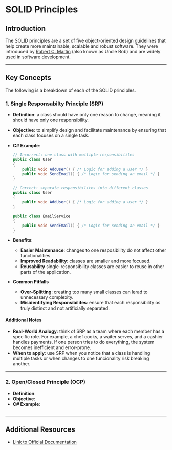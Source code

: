# SOLID Principles

## Introduction

The SOLID principles are a set of five object-oriented design guidelines that help create more maintainable, scalable and robust software. They were introduced by [Robert C. Martin](https://es.wikipedia.org/wiki/Robert_C._Martin) (also known as Uncle Bob) and are widely used in software development.

---

## Key Concepts

The following is a breakdown of each of the SOLID principles.

### 1. Single Responsabilty Principle (SRP)

- **Definition**: a class should have only one reason to change, meaning it should have only one responsibility.
- **Objective**: to simplify design and facilitate maintenance by ensuring that each class focuses on a single task.
- **C# Example**:
    ```csharp
    // Incorrect: one class with multiple responsibilites
    public class User
    {
        public void AddUser() { /* Logic for adding a user */ }
        public void SendEmail() { /* Logic for sending an email */ }
    }

    // Correct: separate responsibilites into different classes
    public class User
    {
        public void AddUser() { /* Logic for adding a user */ }
    }

    public class EmailService
    {
        public void SendEmail() { /* Logic for sending an email */ }
    }
    ```
- **Benefits**:
    - **Easier Maintenance**: changes to one resposibility do not affect other functionalities.
    - **Improved Readability**: classes are smaller and more focused.
    - **Reusability** single-responsibility classes are easier to reuse in other parts of the application.

- **Common Pitfalls**
    - **Over-Splitting**: creating too many small classes can lerad to unnecessary complexity.
    - **Misidentifying Responsibilites**: ensure that each responsibility os truly distinct and not artificially separated.

#### **Additional Notes**

- **Real-World Analogy**: think of SRP as a team where each member has a specific role. For example, a chef cooks, a waiter serves, and a cashier handles payments. If one person tries to do everything, the system becomes inefficient and error-prone.
- **When to apply**: use SRP when you notice that a class is handling multiple tasks or when changes to one funcionality risk breaking another.

---

### 2. Open/Closed Principle (OCP)

- **Definition**:
- **Objective**:
- **C# Example**:
    ```csharp
    ```
---

## Additional Resources

- [Link to Official Documentation](#)
```